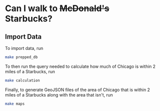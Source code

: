# Can I walk to ~~McDonald's~~ Starbucks?
## Import Data
To import data, run
```bash
make prepped_db
```

To then run the query needed to calculate how much of Chicago is within 2 miles of a Starbucks, run
```bash
make calculation
```

Finally, to generate GeoJSON files of the area of Chicago that is within 2 miles of a Starbucks along with the area that isn't, run
```bash
make maps
```